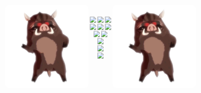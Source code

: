 <!-- https://github.com/sindresorhus/css-in-readme-like-wat -->
<!-- https://github.com/AsyncBanana/AsyncBanana -->

<img src="https://github.com/HotCherryPie/HotCherryPie/blob/master/kaban.gif?raw=true" align="left" height="220px" style="border-radius: 10px;">
<img src="https://github.com/HotCherryPie/HotCherryPie/blob/master/kaban.gif?raw=true" align="right" height="220px" style="border-radius: 10px;">
<p align="center">
<!--   <a href="https://github.com/HotCherryPie/gpt.js"><img src="https://img.shields.io/badge/-🍑-ed0c38" /></a> -->
  <br>
  <a href="https://github.com/HotCherryPie/gpt.js"><img src="https://img.shields.io/badge/gpt-F7DF1E?logo=javascript&labelColor=F7DF1E&logoColor=white" /></a>
  <a href="https://github.com/HotCherryPie/gpt.vue"><img src="https://img.shields.io/badge/gpt-3fb984?logo=vue.js&labelColor=3fb984&logoColor=white" /></a>
  <a href="https://github.com/HotCherryPie/gpt.react"><img src="https://img.shields.io/badge/gpt-61dafb?logo=react&labelColor=61dafb&logoColor=white" /></a>
  <br>
  <a href="https://github.com/HotCherryPie/doodles.js"><img src="https://img.shields.io/badge/-doodles-F7DF1E?logo=javascript&labelColor=F7DF1E&logoColor=white" /></a>
  <a href="https://github.com/HotCherryPie/doodles.vue"><img src="https://img.shields.io/badge/-doodles-3fb984?logo=vue.js&labelColor=3fb984&logoColor=white" /></a>
  <a href="https://github.com/HotCherryPie/doodles.react"><img src="https://img.shields.io/badge/-doodles-61dafb?logo=react&labelColor=61dafb&logoColor=white" /></a>
  <br>
  <a href="https://gist.github.com/HotCherryPie/5ad6f22482dde2814e8d9ca58e4f6e55"><img src="https://img.shields.io/badge/🔖_bookmarks-public-dodgerblue?labelColor=fafafa" /></a>
  <a href=""><img src="https://img.shields.io/badge/🔖_bookmarks-private-crimson?labelColor=fafafa" /></a>
  <br>
  <a href="https://codepen.io/amazing-vishnya"><img src="https://img.shields.io/badge/codepen-1e1f26?logo=codepen&labelColor=1e1f26&logoColor=white" /></a>
  <br>
  <a href="https://discord.com/"><img src="https://img.shields.io/badge/Discord-girl%230001-434cb0?logo=discord&logoColor=white&labelColor=5865f2" /></a>
  <br>
  <a href="https://genshin.mihoyo.com/"><img src="https://img.shields.io/badge/Genshin_Impact-708365509-3db8ff?labelColor=3db8ff" /></a>
</p>

<!-- <img src="/README.gif" width="100%"> -->
<!-- <img src="https://i.giphy.com/media/GDNpO42UgnRuw/giphy.webp" width="100%"> -->
